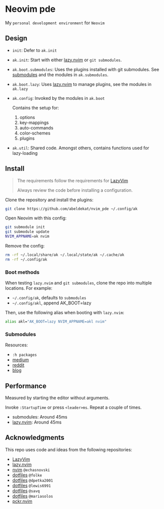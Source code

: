 # Neovim pde

My `personal development environment` for `Neovim`

## Design

- `init`: Defer to `ak.init`
- `ak.init`: Start with either [lazy.nvim] or `git submodules`.
- `ak.boot.submodules`: Uses the plugins installed with git submodules.
See [submodules] and the modules in `ak.submodules`.
- `ak.boot.lazy`: Uses [lazy.nvim] to manage plugins, see the modules in `ak.lazy`
- `ak.config`: Invoked by the modules in `ak.boot`

  Contains the setup for:
    1. options
    2. key-mappings
    3. auto-commands
    4. color-schemes
    5. plugins

- `ak.util`: Shared code. Amongst others, contains functions used for lazy-loading

## Install

 > The requirements follow the requirements for [LazyVim](https://www.lazyvim.org/#%EF%B8%8F-requirements)
 >
 > Always review the code before installing a configuration.

Clone the repository and install the plugins:

```sh
git clone https://github.com/abeldekat/nvim_pde ~/.config/ak
```

Open Neovim with this config:

```sh
git submodule init
git submodule update
NVIM_APPNAME=ak nvim
```

Remove the config:

```sh
rm -rf ~/.local/share/ak ~/.local/state/ak ~/.cache/ak
rm -rf ~/.config/ak
```

### Boot methods

When testing `lazy.nvim` and `git submodules`,
clone the repo into multiple locations. For example:

- `~/.config/ak`, defaults to `submodules`
- `~/.config/akl`, append AK_BOOT=lazy

Then, use the following alias when booting with `lazy.nvim`:

```sh
alias akl="AK_BOOT=lazy NVIM_APPNAME=akl nvim"
```

### Submodules

Resources:

- `:h packages`
- [medium](https://medium.com/@porteneuve/mastering-git-submodules-34c65e940407)
- [reddit](https://www.reddit.com/r/neovim/comments/15b1gco/what_plugin_manager_are_you_currently_using/)
- [blog](https://hiphish.github.io/blog/2021/12/05/managing-vim-plugins-without-plugin-manager/)

## Performance

Measured by starting the editor without arguments.

Invoke `:StartupTime` or press `<leader>ms`.
Repeat a couple of times.

- submodules: Around 45ms
- [lazy.nvim]: Around 45ms

## Acknowledgments

This repo uses code and ideas from the following repositories:

- [LazyVim](https://github.com/LazyVim/LazyVim)
- [lazy.nvim](https://github.com/folke/lazy.nvim)
- [nvim](https://github.com/echasnovski/nvim) `@echasnovski`
- [dotfiles](https://github.com/folke/dot/tree/master/nvim) `@folke`
- [dotfiles](https://github.com/dpetka2001/dotfiles/tree/main/dot_config/nvim) `@dpetka2001`
- [dotfiles](https://github.com/lewis6991/dotfiles/tree/main/config/nvim) `@lewis6991`
- [dotfiles](https://github.com/savq/dotfiles/tree/master/nvim) `@savq`
- [dotfiles](https://github.com/MariaSolOs/dotfiles/tree/main/.config/nvim) `@mariasolos`
- [pckr.nvim](https://github.com/lewis6991/pckr.nvim)

[lazy.nvim]: https://github.com/folke/lazy.nvim
[submodules]: #submodules
